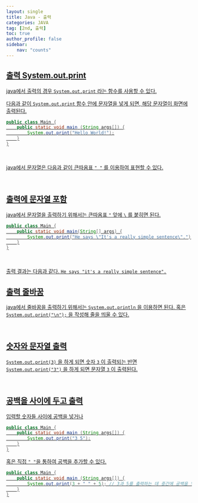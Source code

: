 ```yaml
---
layout: single
title: Java - 출력
categories: JAVA
tag: [2nd, 출력]
toc: true
author_profile: false
sidebar:
    nav: "counts"
---
```


## <u>출력 System.out.print


java에서 출력의 경우 `System.out.print` 라는 함수를 사용할 수 있다.<br>



다음과 같이 `System.out.print` 함수 안에 문자열을 넣게 되면, 해당 문자열이 화면에 출력된다.   

```java
public class Main {
    public static void main (String args[]) {
        System.out.print("Hello World!");
    }
}
```
<br>


java에서 문자열은 다음과 같이 큰따옴표 `" "` 를 이용하여 표현할 수 있다.

<br>

## <u>출력에 문자열 포함

java에서 문자열을 출력하기 위해서는 큰따옴표 `"` 앞에 `\` 를 붙히면 된다.
<br>

```java
public class Main {
    public static void main(String[] args) {
        System.out.print("He says \"It's a really simple sentence\".");
    }
}
```

<br>

출력 결과는 다음과 같다.
`He says "it's a really simple sentence".`
<br>

## <u>출력 줄바꿈

java에서 줄바꿈을 출력하기 위해서는 `System.out.println` 을 이용하면 된다.
혹은 `System.out.print("\n");` 을 작성해 줄을 띄울 수 있다.

<br>

## <u>숫자와 문자열 출력

`System.out.print(3)` 을 하게 되면 숫자 `3` 이 출력되는 반면 `System.out.print("3")` 을 하게 되면 문자열 `3` 이 출력된다.

<br>

## <u>공백을 사이에 두고 출력

입력할 숫자들 사이에 공백을 넣거나

```java
public class Main {
    public static void main (String args[]) {
        System.out.print("3 5");
    }
}
```
혹은 직접 `" "`을 통하여 공백을 추가할 수 있다.

```java
public class Main {
    public static void main (String args[]) {
        System.out.print(3 + " " + 5); // 3과 5를 출력하는 데 중간에 공백을 넣겠다는 뜻
    }
}
```